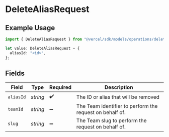 # DeleteAliasRequest

## Example Usage

```typescript
import { DeleteAliasRequest } from "@vercel/sdk/models/operations/deletealias.js";

let value: DeleteAliasRequest = {
  aliasId: "<id>",
};
```

## Fields

| Field                                                    | Type                                                     | Required                                                 | Description                                              |
| -------------------------------------------------------- | -------------------------------------------------------- | -------------------------------------------------------- | -------------------------------------------------------- |
| `aliasId`                                                | *string*                                                 | :heavy_check_mark:                                       | The ID or alias that will be removed                     |
| `teamId`                                                 | *string*                                                 | :heavy_minus_sign:                                       | The Team identifier to perform the request on behalf of. |
| `slug`                                                   | *string*                                                 | :heavy_minus_sign:                                       | The Team slug to perform the request on behalf of.       |